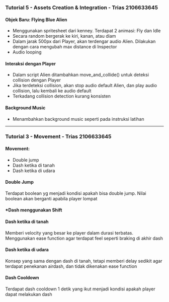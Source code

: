 ### Tutorial 5 - Assets Creation & Integration - Trias 2106633645

#### Objek Baru: Flying Blue Alien
- Menggunakan spritesheet dari kenney. Terdapat 2 animasi: Fly dan Idle
- Secara random bergerak ke kiri, kanan, atau diam
- Dalam jarak 500px dari Player, akan terdengar audio Alien. Dilakukan dengan cara mengubah max distance di Inspector
- Audio looping

#### Interaksi dengan Player
- Dalam script Alien ditambahkan move_and_collide() untuk deteksi collision dengan Player
- Jika terdeteksi collision, akan stop audio default Alien, dan play audio collision, lalu kembali ke audio default
- Terkadang collision detection kurang konsisten

#### Background Music
- Menambahkan background music seperti pada instruksi latihan
---

### Tutorial 3 - Movement - Trias 2106633645

#### Movement:
- Double jump
- Dash ketika di tanah 
- Dash ketika di udara

#### Double Jump
Terdapat boolean yg menjadi kondisi apakah bisa double jump. Nilai boolean akan berganti apabila player lompat

#### *Dash menggunakan Shift
#### Dash ketika di tanah
Memberi velocity yang besar ke player dalam durasi terbatas. Menggunakan ease function agar terdapat feel seperti braking di akhir dash

#### Dash ketika di udara
Konsep yang sama dengan dash di tanah, tetapi memberi delay sedikit agar terdapat penekanan airdash, dan tidak dikenakan ease function

#### Dash Cooldown
Terdapat dash cooldown 1 detik yang ikut menjadi kondisi apakah player dapat melakukan dash
